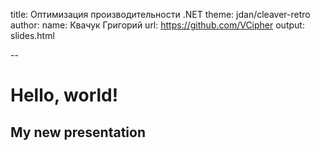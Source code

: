 title: Оптимизация производительности .NET
theme: jdan/cleaver-retro
author:
  name: Квачук Григорий
  url: https://github.com/VCipher
output: slides.html

--

# Hello, world!
## My new presentation